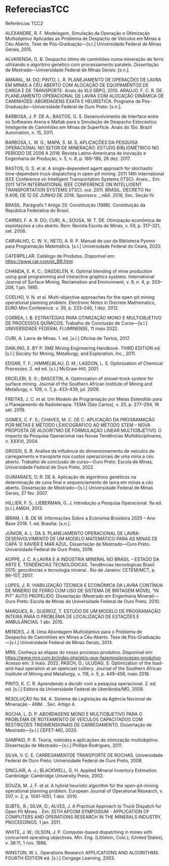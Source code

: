 # RefereciasTCC
Referências TCC2

ALEXANDRE, R. F. Modelagem, Simulação da Operação e Otimização Multiobjetivo Aplicadas ao Problema de Despacho de Veículos em Minas a Céu Aberto. Tese de Pós-Graduação—[s.l.] Universidade Federal de Minas Gerais, 2015.

ALVARENGA, G. B. Despacho ótimo de caminhões numa mineração de ferro utilizando o algoritmo genético com processamento paralelo. Dissertação de Mestrado—Universidade Federal de Minas Gerais: [s.n.].

AMARAL, M. DO; PINTO, L. R. PLANEJAMENTO DE OPERAÇÕES DE LAVRA EM MINAS A CÉU ABERTO COM ALOCAÇÃO DE EQUIPAMENTOS DE CARGA E DE TRANSPORTE. Anais do XLII SBPO, 2010. 
ARAÚJO, F. C. R. DE. PLANEJAMENTO OPERACIONAL DE LAVRA COM ALOCAÇÃO DINÂMICA DE CAMINHÕES: ABORDAGENS EXATA E HEURÍSTICA. Programa de Pós-Graduação—Universidade Federal de Ouro Preto: [s.n.].

BARBOSA, J. P. DE A.; BASTOS, G. S. Desenvolvimento de Interface entre os Softwares Arena e Matlab para a Simulação de Despacho Estocástico Inteligente de Caminhões em Minas de Superfície. Anais do 15o. Brazil Automation, n. 15, 2011. 

BARBOSA, L. W. G.; MAPA, S. M. S. APLICAÇÕES DA PESQUISA OPERACIONAL NO SETOR DE MINERAÇÃO: ESTUDO BIBLIOMÉTRICO NO PERÍODO DE 2006 A 2016. Revista Latino-Americana de Inovação e Engenharia de Produção, v. 5, n. 8, p. 166–186, 26 dez. 2017. 

BASTOS, G. S. et al. A single-dependent agent approach for stochastic time-dependent truck dispatching in open-pit mining. 2011 14th International IEEE Conference on Intelligent Transportation Systems (ITSC). Anais... Em: 2011 14TH INTERNATIONAL IEEE CONFERENCE ON INTELLIGENT TRANSPORTATION SYSTEMS (ITSC). out. 2011. 
BRASIL. DECRETO No 9.406, DE 12 DE JUNHO DE 2018. Sponsors: _:n64. 2018, Sec. Seção IV. 

BRASIL. Parágrafo 1 Artigo 20. Constituição (1988). Constituição da República Federativa do Brasil. 

CARMO, F. A. R. DO; CURI, A.; SOUSA, W. T. DE. Otimização econômica de explotações a céu aberto. Rem: Revista Escola de Minas, v. 59, p. 317–321, set. 2006. 

CARVALHO, C. W. V.; NETO, A. R. P. Manual de uso da Biblioteca Pyomo para Programação Matemática. [s.l.] Universidade Federal do Ceará, 2020. 

CATERPILLAR. Catálogo  de Produtos. Disponível em: <https://www.cat.com/pt_BR.html>. 

CHANDA, E. K. C.; DAGDELEN, K. Optimal blending of mine production using goal programming and interactive graphics systems. International Journal of Surface Mining, Reclamation and Environment, v. 9, n. 4, p. 203–208, 1 jan. 1995. 

COELHO, V. N. et al. Multi-objective approaches for the open-pit mining operational planning problem. Electronic Notes in Discrete Mathematics, EURO Mini Conference. v. 39, p. 233–240, 1 dez. 2012. 

CORREA, I. B. ESTRATÉGIAS PARA OTIMIZAÇÃO MONO E MULTIOBJETIVO DE PROCESSOS QUÍMICOS. Trabalho de Conclusão de Curso—[s.l.] UNIVERSIDADE FEDERAL FLUMINENSE, 11 maio 2022.

CURI, A. Lavra de Minas. 1. ed. [s.l.] Oficina de Textos, 2017. 

DARLING, E. BY P. SME Mining Engineering Handbook. THIRD EDITION ed. [s.l.] Society for Mining, Metallurgy, and Exploration, Inc., 2011. 

EDGAR, T. F.; HIMMELBLAU, D. M.; LASDON, L. S. Optimization of Chemical Processes. 2. ed ed. [s.l.] McGraw-Hill, 2001. 

ERCELEBI, S. G.; BASCETIN, A. Optimization of shovel-truck system for surface mining. Journal of the Southern African Institute of Mining and Metallurgy, v. 109, n. 7, p. 433–439, jul. 2009. 

FREITAS, J. C. et al. Um Modelo de Programação por Metas Estendido para o Planejamento de Radioterapia. TEMA (São Carlos), v. 20, p. 277–294, 16 set. 2019. 

GOMES, C. F. S.; CHAVES, M. C. DE C. APLICAÇÃO DA PROGRAMAÇÃO POR METAS E MÉTODO LEXICOGRÁFICO AO MÉTODO STEM – NOVA PROPOSTA DE ALGORITMO DE FORMULAÇÃO LINEAR MULTIOBJETIVO. O impacto da Pesquisa Operacional nas Novas Tendências Multidisciplinares, n. XXXVI, 2004. 

GROSSI, S. B. Análise da influência do dimensionamento de veículos de carregamento e transporte nos custos operacionais de uma mina a céu aberto. Trabalho de conclusão de curso—Ouro Preto: Escola de Minas, Universidade Federal de Ouro Preto, 2022.

GUIMARAES, O. R. DE A. Aplicação de algoritmos genéticos na determinação de cava final e sequenciamento de lavra em minas a céu aberto. Dissertação de Mestrado—[s.l.] Universidade Federal de Minas Gerais, 27 fev. 2007.

HILLIER, F. S.; LIEBERMAN, G. J. Introdução a Pesquisa Operacional. 9a ed. [s.l.] AMGH, 2013. 

IBRAM, I. B. DE M. Informações Sobre a Economia Brasileira 2020 – Ano Base 2019. 1. ed. Brasília: [s.n.]. 

JÚNIOR, A. L. DA S. PLANEJAMENTO OPERACIONAL DE LAVRA: DESENVOLVIMENTO DE UM MODELO MATEMÁTICO PARA AS MINAS DE CAPA˜O XAVIER E MAR AZUL. Dissertação de Mestrado—Ouro Preto: Universidade Federal de Ouro Preto, 2019.

KOPPE, J. C. A LAVRA E A INDÚSTRIA MINERAL NO BRASIL – ESTADO DA ARTE E. TENDÊNCIAS TECNOLÓGICAS. Tendências tecnológicas Brasil 2015; geociências e tecnologia mineral.. Rio de Janeiro: CETEM/MCT, p. 86–107, 2007. 

LOPES, J. R. VIABILIZAÇÃO TÉCNICA E ECONÔMICA DA LAVRA CONTÍNUA DE MINÉRIO DE FERRO COM USO DE SISTEMA DE BRITAGEM MÓVEL “IN PIT” AUTO PROPELIDO. Dissertação (Mestrado em Engenharia Mineral)—Ouro Preto: Escola de Minas da Universidade Federal de Ouro Preto, 2010.

MARQUES, R.; QUEIROZ, T. ESTUDO DE UM MODELO DE PROGRAMAÇÃO INTEIRA PARA O PROBLEMA DE LOCALIZAÇÃO DE ESTAÇÕES E AMBULÂNCIAS. 1 abr. 2015. 

MENDES, J. B. Uma Abordagem Multiobjetivo para o Problema de Despacho de Caminhões em Minas a Céu Aberto. Tese de Pós-Graduação—[s.l.] Universidade Federal de Minas Gerais, 2013.

MRN. Conheça as etapas do nosso processo produtivo. Disponível em: <https://www.mrn.com.br/index.php/pt/o-que-fazemos/processo-produtivo>. Acesso em: 3 maio. 2022. 
PASCH, O.; ULUDAG, S. Optimization of the load-and-haul operation at an opencast colliery. Journal of the Southern African Institute of Mining and Metallurgy, v. 118, n. 5, p. 449–456, maio 2018. 

PINTO, K. C. R. Aprendendo a decidir com a pesquisa operacional. 2. ed. ed. [s.l.] Editora da Universidade Federal de Uberlândia/MG, 2008. 

RESOLUÇÃO No 94, A. Sistema de Legislação da Agência Nacional de Mineração - ANM. . Sec. Artigo 4. 

ROCHA, L. D. P. ABORDAGENS MONO E MULTIOBJETIVO PARA O PROBLEMA DE ROTEAMENTO DE VEÍCULOS CAPACITADOS COM RESTRIÇÕES TRIDIMENSIONAIS DE CARREGAMENTO. Dissertação de Mestrado—[s.l.] CEFET-MG, 2020.

SAMPAIO, P. R. Teoria, métodos e aplicações de otimização multiobjetivo. Dissertação de Mestrado—[s.l.] Phillipe Rodrigues, 2011.

SILVA, V. C. E. CARREGAMENTOE TRANSPORTE DE ROCHAS. Universidade Federal de Ouro Preto: Universidade Federal de Ouro Preto, 2008. 

SINCLAIR, A. J.; BLACKWELL, G. H. Applied Mineral Inventory Estimation. Cambridge: Cambridge University Press, 2002. 

SOUZA, M. J. F. et al. A hybrid heuristic algorithm for the open-pit-mining operational planning problem. European Journal of Operational Research, v. 207, n. 2, p. 1041–1051, 1 dez. 2010. 

SUBTIL, R.; SILVA, D.; ALVES, J. A Practical Approach to Truck Dispatch for Open Pit Mines. . Em: 35TH APCOM SYMPOSIUM - APPLICATION OF COMPUTERS AND OPERATIONS RESEARCH IN THE MINERALS INDUSTRY, PROCEEDINGS. 1 jan. 2011. 

WHITE, J. W.; OLSON, J. P. Computer-based dispatching in mines with concurrent operating objectives. Min. Eng. (Littleton, Colo.); (United States), v. 38:11, 1 nov. 1986. 

WINSTON, W. L. Operations Research APPLICATIONS AND ALGORITHMS. FOURTH EDITION ed. [s.l.] Cengage Learning, 2003. 


